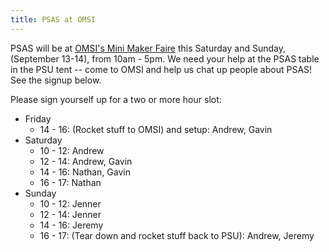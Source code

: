 ```yaml
---
title: PSAS at OMSI
---
```


PSAS will be at [OMSI's Mini Maker Faire](https://www.omsi.edu/maker-faire-pdx) this Saturday and Sunday, (September 13-14), from 10am - 5pm. We need your help at the PSAS table in the PSU tent -- come to OMSI and help us chat up people about PSAS! See the signup below.




Please sign yourself up for a two or more hour slot:

- Friday
    - 14 - 16: (Rocket stuff to OMSI) and setup: Andrew, Gavin
- Saturday
    - 10 - 12: Andrew
    - 12 - 14: Andrew, Gavin
    - 14 - 16: Nathan, Gavin
    - 16 - 17: Nathan
- Sunday
    - 10 - 12: Jenner
    - 12 - 14: Jenner
    - 14 - 16: Jeremy
    - 16 - 17: (Tear down and rocket stuff back to PSU): Andrew, Jeremy

